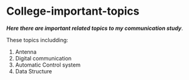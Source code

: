 # College-important-topics

***Here there are important related topics to my communication study***.

These topics includding:
1) Antenna 
2) Digital communication
3) Automatic Control system
4) Data Structure
